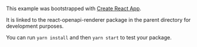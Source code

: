 This example was bootstrapped with [Create React App](https://github.com/facebook/create-react-app).

It is linked to the react-openapi-renderer package in the parent directory for development purposes.

You can run `yarn install` and then `yarn start` to test your package.
